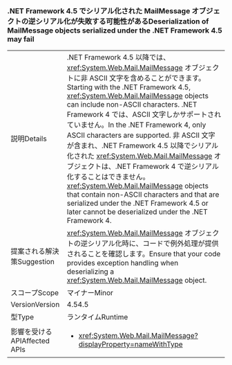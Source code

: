 ### <a name="deserialization-of-mailmessage-objects-serialized-under-the-net-framework-45-may-fail"></a><span data-ttu-id="f96b1-101">.NET Framework 4.5 でシリアル化された MailMessage オブジェクトの逆シリアル化が失敗する可能性がある</span><span class="sxs-lookup"><span data-stu-id="f96b1-101">Deserialization of MailMessage objects serialized under the .NET Framework 4.5 may fail</span></span>

|   |   |
|---|---|
|<span data-ttu-id="f96b1-102">説明</span><span class="sxs-lookup"><span data-stu-id="f96b1-102">Details</span></span>|<span data-ttu-id="f96b1-103">.NET Framework 4.5 以降では、<xref:System.Web.Mail.MailMessage> オブジェクトに非 ASCII 文字を含めることができます。</span><span class="sxs-lookup"><span data-stu-id="f96b1-103">Starting with the .NET Framework 4.5, <xref:System.Web.Mail.MailMessage> objects can include non-ASCII characters.</span></span> <span data-ttu-id="f96b1-104">.NET Framework 4 では、ASCII 文字しかサポートされていません。</span><span class="sxs-lookup"><span data-stu-id="f96b1-104">In the .NET Framework 4, only ASCII characters are supported.</span></span> <span data-ttu-id="f96b1-105">非 ASCII 文字が含まれ、.NET Framework 4.5 以降でシリアル化された <xref:System.Web.Mail.MailMessage> オブジェクトは、.NET Framework 4 で逆シリアル化することはできません。</span><span class="sxs-lookup"><span data-stu-id="f96b1-105"><xref:System.Web.Mail.MailMessage> objects that contain non-ASCII characters and that are serialized under the .NET Framework 4.5 or later cannot be deserialized under the .NET Framework 4.</span></span>|
|<span data-ttu-id="f96b1-106">提案される解決策</span><span class="sxs-lookup"><span data-stu-id="f96b1-106">Suggestion</span></span>|<span data-ttu-id="f96b1-107"><xref:System.Web.Mail.MailMessage> オブジェクトの逆シリアル化時に、コードで例外処理が提供されることを確認します。</span><span class="sxs-lookup"><span data-stu-id="f96b1-107">Ensure that your code provides exception handling when deserializing a <xref:System.Web.Mail.MailMessage> object.</span></span>|
|<span data-ttu-id="f96b1-108">スコープ</span><span class="sxs-lookup"><span data-stu-id="f96b1-108">Scope</span></span>|<span data-ttu-id="f96b1-109">マイナー</span><span class="sxs-lookup"><span data-stu-id="f96b1-109">Minor</span></span>|
|<span data-ttu-id="f96b1-110">Version</span><span class="sxs-lookup"><span data-stu-id="f96b1-110">Version</span></span>|<span data-ttu-id="f96b1-111">4.5</span><span class="sxs-lookup"><span data-stu-id="f96b1-111">4.5</span></span>|
|<span data-ttu-id="f96b1-112">型</span><span class="sxs-lookup"><span data-stu-id="f96b1-112">Type</span></span>|<span data-ttu-id="f96b1-113">ランタイム</span><span class="sxs-lookup"><span data-stu-id="f96b1-113">Runtime</span></span>|
|<span data-ttu-id="f96b1-114">影響を受ける API</span><span class="sxs-lookup"><span data-stu-id="f96b1-114">Affected APIs</span></span>|<ul><li><xref:System.Web.Mail.MailMessage?displayProperty=nameWithType></li></ul>|

